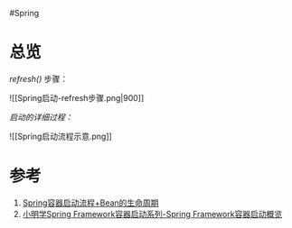 #Spring 

# 总览
*refresh()* 步骤：

![[Spring启动-refresh步骤.png|900]]


*启动的详细过程：*

![[Spring启动流程示意.png]]

# 参考
1. [Spring容器启动流程+Bean的生命周期](https://www.cnblogs.com/summerday152/p/13639896.html)
2. [小明学Spring Framework容器启动系列-Spring Framework容器启动概览](https://blog.csdn.net/dieaixia5129/article/details/113696990)